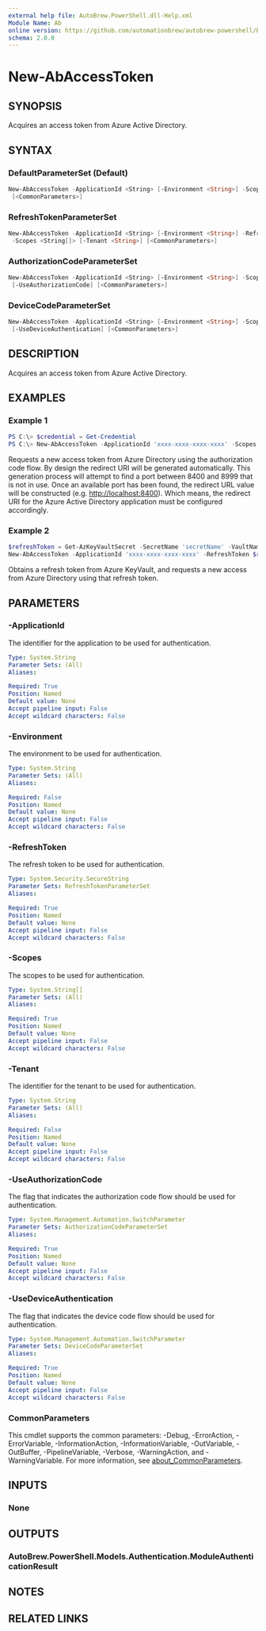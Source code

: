 ```yaml
---
external help file: AutoBrew.PowerShell.dll-Help.xml
Module Name: Ab
online version: https://github.com/automationbrew/autobrew-powershell/blob/main/docs/help/New-AbAccessToken.md
schema: 2.0.0
---
```


# New-AbAccessToken

## SYNOPSIS

Acquires an access token from Azure Active Directory.

## SYNTAX

### DefaultParameterSet (Default)

```powershell
New-AbAccessToken -ApplicationId <String> [-Environment <String>] -Scopes <String[]> [-Tenant <String>]
 [<CommonParameters>]
```

### RefreshTokenParameterSet

```powershell
New-AbAccessToken -ApplicationId <String> [-Environment <String>] -RefreshToken <SecureString>
 -Scopes <String[]> [-Tenant <String>] [<CommonParameters>]
```

### AuthorizationCodeParameterSet

```powershell
New-AbAccessToken -ApplicationId <String> [-Environment <String>] -Scopes <String[]> [-Tenant <String>]
 [-UseAuthorizationCode] [<CommonParameters>]
```

### DeviceCodeParameterSet

```powershell
New-AbAccessToken -ApplicationId <String> [-Environment <String>] -Scopes <String[]> [-Tenant <String>]
 [-UseDeviceAuthentication] [<CommonParameters>]
```

## DESCRIPTION

Acquires an access token from Azure Active Directory.

## EXAMPLES

### Example 1

```powershell
PS C:\> $credential = Get-Credential
PS C:\> New-AbAccessToken -ApplicationId 'xxxx-xxxx-xxxx-xxxx' -Scopes 'https://graph.microsoft.com/.default' -Tenant 'yyyy-yyyy-yyyy-yyyy' -UseAuthorizationCode
```

Requests a new access token from Azure Directory using the authorization code flow. By design the redirect URI will be generated automatically. This generation process will attempt to find a port between 8400 and 8999 that is not in use. Once an available port has been found, the redirect URL value will be constructed (e.g. <http://localhost:8400>). Which means, the redirect URI for the Azure Active Directory application must be configured accordingly.

### Example 2

```powershell
$refreshToken = Get-AzKeyVaultSecret -SecretName 'secretName' -VaultName 'vaultName'
New-AbAccessToken -ApplicationId 'xxxx-xxxx-xxxx-xxxx' -RefreshToken $refreshToken.SecretValue -Scopes 'https://graph.microsoft.com/.default' -Tenant 'yyyy-yyyy-yyyy-yyyy'
```

Obtains a refresh token from Azure KeyVault, and requests a new access from Azure Directory using that refresh token.

## PARAMETERS

### -ApplicationId

The identifier for the application to be used for authentication.

```yaml
Type: System.String
Parameter Sets: (All)
Aliases:

Required: True
Position: Named
Default value: None
Accept pipeline input: False
Accept wildcard characters: False
```

### -Environment

The environment to be used for authentication.

```yaml
Type: System.String
Parameter Sets: (All)
Aliases:

Required: False
Position: Named
Default value: None
Accept pipeline input: False
Accept wildcard characters: False
```

### -RefreshToken

The refresh token to be used for authentication.

```yaml
Type: System.Security.SecureString
Parameter Sets: RefreshTokenParameterSet
Aliases:

Required: True
Position: Named
Default value: None
Accept pipeline input: False
Accept wildcard characters: False
```

### -Scopes

The scopes to be used for authentication.

```yaml
Type: System.String[]
Parameter Sets: (All)
Aliases:

Required: True
Position: Named
Default value: None
Accept pipeline input: False
Accept wildcard characters: False
```

### -Tenant

The identifier for the tenant to be used for authentication.

```yaml
Type: System.String
Parameter Sets: (All)
Aliases:

Required: False
Position: Named
Default value: None
Accept pipeline input: False
Accept wildcard characters: False
```

### -UseAuthorizationCode

The flag that indicates the authorization code flow should be used for authentication.

```yaml
Type: System.Management.Automation.SwitchParameter
Parameter Sets: AuthorizationCodeParameterSet
Aliases:

Required: True
Position: Named
Default value: None
Accept pipeline input: False
Accept wildcard characters: False
```

### -UseDeviceAuthentication

The flag that indicates the device code flow should be used for authentication.

```yaml
Type: System.Management.Automation.SwitchParameter
Parameter Sets: DeviceCodeParameterSet
Aliases:

Required: True
Position: Named
Default value: None
Accept pipeline input: False
Accept wildcard characters: False
```

### CommonParameters

This cmdlet supports the common parameters: -Debug, -ErrorAction, -ErrorVariable, -InformationAction, -InformationVariable, -OutVariable, -OutBuffer, -PipelineVariable, -Verbose, -WarningAction, and -WarningVariable. For more information, see [about_CommonParameters](http://go.microsoft.com/fwlink/?LinkID=113216).

## INPUTS

### None

## OUTPUTS

### AutoBrew.PowerShell.Models.Authentication.ModuleAuthenticationResult

## NOTES

## RELATED LINKS
